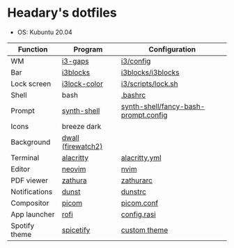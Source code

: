 # Headary's dotfiles

* OS: Kubuntu 20.04

| Function      | Program                   | Configuration
| ------------- | ------------------------- | ------------
| WM            | [i3-gaps](https://github.com/Airblader/i3)              | [i3/config](.config/i3/config)
| Bar           | [i3blocks](https://github.com/vivien/i3blocks)             | [i3blocks/i3blocks](.config/i3blocks/i3blocks)
| Lock screen   | [i3lock-color](https://github.com/Raymo111/i3lock-color)         | [i3/scripts/lock.sh](.config/i3/scripts/lock.sh)
| Shell         | bash                      | [.bashrc](.bashrc)
| Prompt        | [synth-shell](https://github.com/andresgongora/synth-shell)          | [synth-shell/fancy-bash-prompt.config](.config/synth-shell/fancy-bash-prompt.config)
| Icons         | breeze dark               |
| Background    | [dwall (firewatch2)](https://github.com/adi1090x/dynamic-wallpaper)   |
| Terminal      | [alacritty](https://github.com/alacritty/alacritty)            | [alacritty.yml](.config/alacritty/alacritty.yml)
| Editor        | [neovim](https://github.com/neovim/neovim)               | [nvim](.config/nvim)
| PDF viewer    | [zathura](https://github.com/pwmt/zathura)              | [zathurarc](.config/zathura/zathurarc)
| Notifications | [dunst](https://github.com/dunst-project/dunst)                | [dunstrc](.config/dunst/dunstrc)
| Compositor    | [picom](https://github.com/yshui/picom)                | [picom.conf](.config/picom/picom.conf)
| App launcher  | [rofi](https://github.com/davatorium/rofi)                 | [config.rasi](.config/rofi/config.rasi)
| Spotify theme | [spicetify](https://github.com/khanhas/spicetify-cli)            | [custom theme](.config/spicetify/Themes/Xresources)
